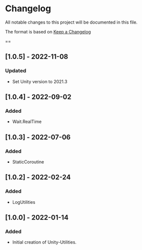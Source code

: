 # Changelog
All notable changes to this project will be documented in this file.

The format is based on [Keep a Changelog](https://keepachangelog.com/en/1.0.0/)

==
## [1.0.5] - 2022-11-08
### Updated
- Set Unity version to 2021.3

## [1.0.4] - 2022-09-02
### Added
- Wait.RealTime

## [1.0.3] - 2022-07-06
### Added
- StaticCoroutine

## [1.0.2] - 2022-02-24
### Added
- LogUtilities

## [1.0.0] - 2022-01-14
### Added
- Initial creation of Unity-Utilities.
